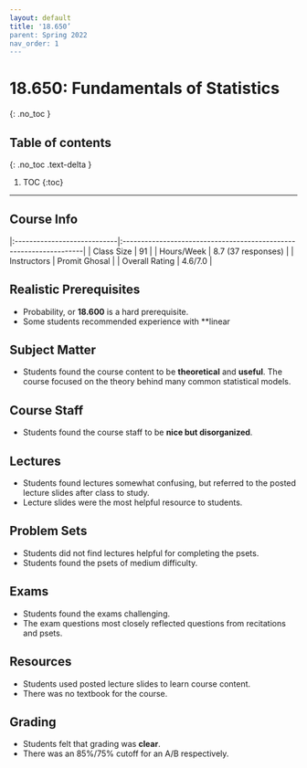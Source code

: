 ```yaml
---
layout: default
title: '18.650’
parent: Spring 2022
nav_order: 1
---
```


# 18.650: Fundamentals of Statistics
{: .no_toc }

## Table of contents
{: .no_toc .text-delta }

1. TOC
{:toc}

---

## Course Info

|:----------------------------|:-------------------------------------------------------------------|
| Class Size    		| 91                                                            		|
| Hours/Week        	| 8.7 (37 responses)                                          	| 
| Instructors         	| Promit Ghosal					|
| Overall Rating	| 4.6/7.0						|

## Realistic Prerequisites
* Probability, or **18.600** is a hard prerequisite. 
* Some students recommended experience with **linear 

## Subject Matter
* Students found the course content to be **theoretical** and **useful**. The course focused on the theory behind many common statistical models. 

## Course Staff
* Students found the course staff to be **nice but disorganized**.


## Lectures
* Students found lectures somewhat confusing, but referred to the posted lecture slides after class to study. 
* Lecture slides were the most helpful resource to students.

## Problem Sets
* Students did not find lectures helpful for completing the psets. 
* Students found the psets of medium difficulty. 

## Exams
* Students found the exams challenging.
* The exam questions most closely reflected questions from recitations and psets. 

## Resources
* Students used posted lecture slides to learn course content. 
* There was no textbook for the course.

## Grading
* Students felt that grading was **clear**. 
* There was an 85%/75% cutoff for an A/B respectively.

